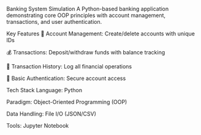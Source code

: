Banking System Simulation
A Python-based banking application demonstrating core OOP principles with account management, transactions, and user authentication.

Key Features
🏦 Account Management: Create/delete accounts with unique IDs

💰 Transactions: Deposit/withdraw funds with balance tracking

📜 Transaction History: Log all financial operations

🔐 Basic Authentication: Secure account access

Tech Stack
Language: Python

Paradigm: Object-Oriented Programming (OOP)

Data Handling: File I/O (JSON/CSV)

Tools: Jupyter Notebook
